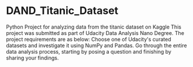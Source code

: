 # DAND_Titanic_Dataset
Python Project for analyzing data from the titanic dataset on Kaggle
This project was submitted as part of Udacity Data Analysis Nano Degree. 
The project requirements are as below:
Choose one of Udacity's curated datasets and investigate it using NumPy and Pandas. Go through the entire data analysis process, starting by posing a question and finishing by sharing your findings.

